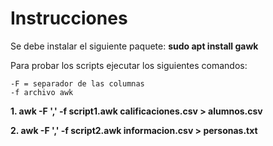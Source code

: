 # Instrucciones

Se debe instalar el siguiente paquete: **sudo apt install gawk**

Para probar los scripts ejecutar los siguientes comandos:

```
-F = separador de las columnas
-f archivo awk
```

**1. awk -F ',' -f script1.awk calificaciones.csv > alumnos.csv**

**2. awk -F ',' -f script2.awk informacion.csv > personas.txt**

